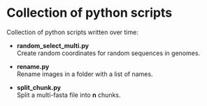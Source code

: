 # Collection of python scripts
Collection of python scripts written over time:

- **random_select_multi.py**
\
Create random coordinates for random sequences in genomes.

- **rename.py**
\
Rename images in a folder with a list of names.

- **split_chunk.py**
\
Split a multi-fasta file into **n** chunks.